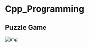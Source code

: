 # Cpp_Programming
## Puzzle Game
<img src="https://imguploader.net/if/4O9FYgVFx3Vl.png" alt="img"/>
